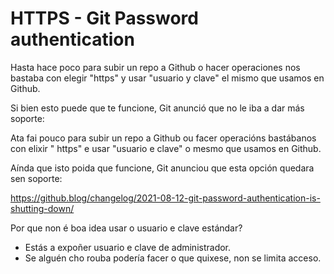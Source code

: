# HTTPS - Git Password authentication

Hasta hace poco para subir un repo a Github o hacer operaciones
nos bastaba con elegir "https" y usar "usuario y clave" el mismo
que usamos en Github.

Si bien esto puede que te funcione, Git anunció que no le iba a dar
más soporte:

Ata fai pouco para subir un  repo a  Github ou facer operacións
bastábanos con elixir " https" e usar "usuario e clave" o mesmo
que usamos en  Github.

Aínda que isto poida que funcione,  Git anunciou que esta opción quedara sen soporte:

https://github.blog/changelog/2021-08-12-git-password-authentication-is-shutting-down/

Por que non é boa idea usar o usuario e clave estándar?

- Estás a expoñer usuario e clave de administrador.
- Se alguén cho rouba podería facer o que quixese, non se limita acceso.